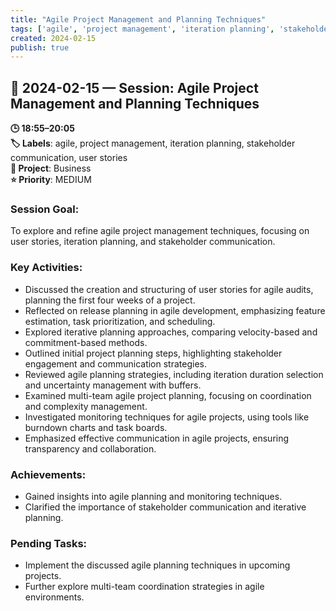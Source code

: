 ```yaml
---
title: "Agile Project Management and Planning Techniques"
tags: ['agile', 'project management', 'iteration planning', 'stakeholder communication', 'user stories']
created: 2024-02-15
publish: true
---
```


## 📅 2024-02-15 — Session: Agile Project Management and Planning Techniques

**🕒 18:55–20:05**  
**🏷️ Labels**: agile, project management, iteration planning, stakeholder communication, user stories  
**📂 Project**: Business  
**⭐ Priority**: MEDIUM  


### Session Goal:
To explore and refine agile project management techniques, focusing on user stories, iteration planning, and stakeholder communication.

### Key Activities:
- Discussed the creation and structuring of user stories for agile audits, planning the first four weeks of a project.
- Reflected on release planning in agile development, emphasizing feature estimation, task prioritization, and scheduling.
- Explored iterative planning approaches, comparing velocity-based and commitment-based methods.
- Outlined initial project planning steps, highlighting stakeholder engagement and communication strategies.
- Reviewed agile planning strategies, including iteration duration selection and uncertainty management with buffers.
- Examined multi-team agile project planning, focusing on coordination and complexity management.
- Investigated monitoring techniques for agile projects, using tools like burndown charts and task boards.
- Emphasized effective communication in agile projects, ensuring transparency and collaboration.

### Achievements:
- Gained insights into agile planning and monitoring techniques.
- Clarified the importance of stakeholder communication and iterative planning.

### Pending Tasks:
- Implement the discussed agile planning techniques in upcoming projects.
- Further explore multi-team coordination strategies in agile environments.
